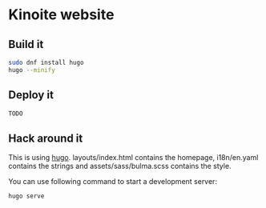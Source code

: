 # Kinoite website

## Build it

```bash
sudo dnf install hugo
hugo --minify
```

## Deploy it

```bash
TODO
```

## Hack around it 

This is using [hugo](https://gohugo.io/). layouts/index.html contains the homepage,
i18n/en.yaml contains the strings and assets/sass/bulma.scss contains the style.

You can use following command to start a development server:

```
hugo serve
```
